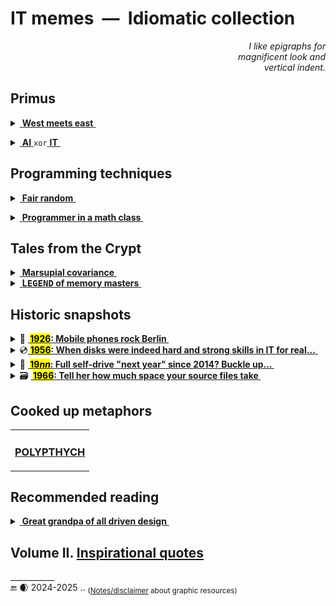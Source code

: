 #  IT memes&nbsp;&nbsp;&mdash;&nbsp;&nbsp;Idiomatic collection

<div dir="rtl"><i>I like epigraphs for<br/>magnificent look and<br>.vertical indent</i></div>

## Primus

<details><summary><ins>&nbsp;<b>West meets east</b>&nbsp;</ins></summary>
&nbsp;
  
![Mobilis in Mobili](https://img.shields.io/badge/Mobilis-in_Mobili-blue)

[![... then IT must be a waterfall.](../../../_rsc/_img/memes/ITLearnWaterfall_horiz.png)](../../../software/)

The grains of truth in this wisdom:

* No other knowledge erodes so quickly as the IT tech stack - languages/scripts, markup, frameworks, and their IDEs, UX styles emerge, submerge, and mutate with the year's pace.<sup>:violin:</sup>
* In the orthogonal  (to time) dimension a developer can't stick to a favorite syntax and must be fluent in a wide techno spectrum.

&nbsp;&nbsp;&nbsp;&nbsp;&nbsp;&nbsp;<sup>:violin:</sup> <sub>Javascript/HTML, which one learned in 2000, remains only as kernel syntax. It went through numerous libs, polyfills, jQuery, and other cool tools and at the moment transformed into single-page frameworks, which rule the web dev.</sub>

**Escape?**

> Don't swim against the current. Stay in the river, become the river; and the river is already going to the sea. This is the great teaching.\
— _Rajneesh, aka Osho_ (1931-1990)

Translated east-to-west this means: find a sinecure in a big company.

\___________</details>

<details><summary><ins>&nbsp;<b>AI</b>&nbsp;</ins><code>xor</code><ins>&nbsp;<b>IT</b>&nbsp;</ins></summary>
<a name="AIxorIT"></a>&nbsp;

![Cheat GPT](https://img.shields.io/badge/Bridge-in_time-blue) ![Cheat GPT](https://img.shields.io/badge/Cheat-GPT-yellow) ![Stochastic Sam](https://img.shields.io/badge/Stochastic-🦜-white) 

[![AI: 1500s vs 2020s](../../../_rsc/_img/memes/AI_medieval_now-spot_the_diff.jpg)](../essays/README+/AI-2020s.md)\
<sub>(Answer: Homunculus shows the middle finger on the left hand.)</sub>

<mark><b>P.S.</b></mark> Honestly, I concocted this collage before coming on "Alchemy and AI", 1965, by [Hubert Dreyfus](../quotes/README+/contributors/README.md#Hubert-Dreyfus). 

\___________</details>

## Programming techniques

<details><summary><ins>&nbsp;<b>Fair random</b>&nbsp;</ins></summary>
&nbsp;
  
![Genius](https://img.shields.io/badge/💡-Genius-blue)

<picture><img alt="Guaranteed random by fair dice roll" src="../../../_rsc/_img/memes/IT-meme.random-number.png" /></picture><br/><br/>

And ... the twist! It was a real random number, while algorithms generate only pseudo-random ones.

As the extraordinary [John von&nbsp;Neumann](../quotes/README+/contributors/README.md#John-von-Neumann) stressed:

> Anyone who considers arithmetical methods of producing random digits is, of course, in a state of sin.

\___________</details>

<details><summary><ins>&nbsp;<b>Programmer in a math class</b>&nbsp;</ins></summary>
&nbsp;

![IT meets math](https://img.shields.io/badge/CTRL+F-X-blue) ![IT meets math](https://img.shields.io/badge/IT_meets-math-yellow)

<picture><img alt="Here is X. Calm down Pythagoras" src="../../../_rsc/_img/memes/PythagoreanTheorem_findX.jpg" /></picture><br/><br/>

This is justified because of the changed requirements as discussed a bit in [quotes](../quotes/README+/aside/sour_quotes.md#math).

\___________</details>

## Tales from the Crypt

<details><summary><ins>&nbsp;<b>Marsupial covariance</b>&nbsp;</ins></summary>
&nbsp;

![DRY principle](https://img.shields.io/badge/clean_code-Oz-cyan)  ![clean code](https://img.shields.io/badge/DRY-🇦🇺-yellow) ![fact check](https://img.shields.io/badge/Fact❓-Check❗-green)  

<table>
  <tr valign="center"><td align="center">
      <h3>🦘&thinsp;<a href="https://www.snopes.com/fact-check/shoot-me-kangaroo-down-sport/">&nbsp;Object-oriented kangaroos 🇦🇺&nbsp;</b></a></h3>
      <p><a href="../../../_rsc/_backup/ref/Marsupial/">downloaded safe-copy</a> <br />if the URL above doesn't work</samp></p>
    </td>
    <td>
       <a href="../../../_rsc/_img/photo/misc/2024.AU-KangarooClearsFence(Nathan Xuebsy).jpg">
        <img src="../../../_rsc/_img/photo/misc/2024.AU-KangarooClearsFence(Nathan Xuebsy)_thumb250px.jpg" 
          alt="&nbsp; a flying kangaroo" title="&nbsp; A kangaroo clears a fence in Beveridge,&#013;&#010;&nbsp;37 km north of Melbourne's CBD&#013;&#010;&nbsp;(snapshot by Nathan Xuebsy, 2024)"></a>
    </td>
  </tr>
</table>
</details>

<details><summary><ins>&nbsp;<b>L<samp>EGEND</samp> of memory masters</b>&nbsp;</ins></summary>
&nbsp;

<table><tr valign="top"><td width="50%"><picture><img src="../../../_rsc/_img/snap/1978.BornInvincible.jpg" alt="&nbsp;Kung Fu masters from Born Invincible, 1978" /></picture><br />
<picture><img alt="&nbsp;Early memory chips" src="../../../_rsc/_img/af/Intel-C1103_ink.jpg" /></pictire></td><td>
  <p>I heard it from a <code>C++</code>-gifted colleague when we exchanged <samp>DOOM</samp> experience (already lores too). He noticed that true multi-warrior computer games are a thing of the past - times of very primitive monochrome text monitors (if not arrays of light bulbs).</p>
  <p>I remastered and enhanced that.</p>
  <p>The lore goes that computer scientists (every programmer was one), senior in age and title, used relatively idle nighttime<sup>🌛</sup> 
    to gather in their computer centers and combat resources with all possible (for warming up) and impossible, and unthinkable hacks in <i>machine languages</i> (no dirty cheats, no vulgar social engineering).</p>
  <p>The winner occupied the whole memory of the opponent's machine (or the timeslot?).</p>
  <sup>🌛</sup> <sub>Relatively, since computer time was so deficient, a couple of hours in night shifts on BIG machines was a big luck for junior fellows (daytime was out of reach for them at all).</sub>
</td></tr></table>

<div align="right"><sub>Image credits: screengrab, imdb.com: <i>Born Invincible</i>, 1978; Wiki image of Intel 1103 memory</sub></div>

\___________</details>

## Historic snapshots

<details><summary>📱 <b><ins>&nbsp;<mark>1926</mark>: Mobile phones rock Berlin&nbsp;</ins></b></summary>
&nbsp;

<picture><img alt="&nbsp;&nbsp;Berlin, drahtlose Telephonie" src="../../../_rsc/_img/snap/media/1926.Simplicissimus-KarlArnold_drahtloseTelefonie.jpg" 
 title="&nbsp;Colored to highlight the devices (original: black&white)" /></picture>
<div dir="rtl">,<b><i>Berlin Drahtlose Telephonie</i></b> <kbd><b>DE</b>&thinsp;->&thinsp;<b>EN</b></kbd> Berlin wireless telephony<br />
<b><i>Bier Ausable zur Zeit Cafe Friedrich-Behrenstraße .&thinsp;.&thinsp;. gut &mdash; bon &mdash; gemacht &mdash; comme sofort</i></b><br />
<i>a fellow shares the location of cafe</i>] .&thinsp;.&thinsp;. good, <i>bon</i>, agreed, &mdash; be there in a moment] <kbd><b>DE</b>&thinsp;->&thinsp;<b>EN</b></kbd>
</div><br />

The caricature may look sloppy, but it's a rare match of the futurtic vision of its author Karl Arnold: [Simplicissimus](http://www.simplicissimus.info/uploads/tx_lombkswjournaldb/pdf/1/31/31_38.pdf#page=2), 1926 (the Roaring Twenties).

</details>

<details><summary>💿<ins>&nbsp;<b><mark>1956</mark>: When disks were indeed hard and strong skills in IT for real...</b>&nbsp;</ins></summary>
&nbsp;

<picture><img alt="&nbsp;&nbsp;The year 1956: loading an IBM disk to rent" src="../../../_rsc/_img/photo/hist/IBM350_1956.jpg" /></picture><br/><br/>

</details>

<details><summary>🚗 <b><ins>&nbsp;<mark>19<i>nn</i></mark>: Full self-drive "next year" since 2014? Buckle up...&nbsp;</ins></b></summary>
&nbsp;

<picture><img alt="&nbsp;&nbsp;LIFE Magazine in 1957 predicts both e-cars and FSD" src="../../../_rsc/_img/snap/media/1957.02.25_LIFE_Page8_FSD.jpg" /></picture><br/>

> ELECTRICITY MAY BE THE DRIVER. One day your car may speed along an electric highway, its speed and steering automatically controlled by electronic devices embedded in the road.\
_LIFE Magazine, 25 Feb 1957, Page&nbsp;8 (Available on Google Books)_

</details>

<details><summary>🗃️ <b><ins>&nbsp;<mark>1966</mark>: Tell her how much space your source files take&nbsp;</ins></b></summary>
&nbsp;

<picture><img alt="&nbsp;Pile of punchards in 1966" src="../../../_rsc/_img/photo/hist/1966.punch_cards-stack.jpg" /></picture><br/>

A stack of punch cards for a casual program. I'm proud to have a [little experience](../essays/README+/punchcard.md) of dealing with them

</details>

## Cooked up metaphors

<table><tr><td><h3><a href="README+/polyptych_works.md">POLYPTHYCH</a></h3></td></tr></table>

## Recommended reading 

<details><summary><ins>&nbsp;<b>Great grandpa of all driven design</b>&nbsp;</ins></summary>
&nbsp;

🚧 COMING...NEXT

\___________</details>

## **Volume&nbsp;II.** [**Inspirational quotes**](../quotes/README+/inspirational.md) 

\___________\
🔚 🌒 2024-2025 .. <sub>([Notes/disclaimer](../../../_rsc) about graphic resources)</sub>
